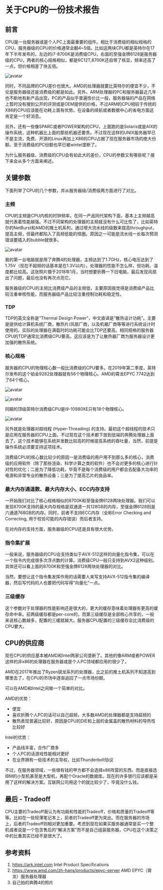 # 关于CPU的一份技术报告

## 前言

CPU是一台服务器或是个人PC上面最重要的组件。相比于消费级的相似规格的CPU，服务器级的CPU的价格通常会翻4~5倍。比如这两块CPU都是英特尔在17年下半年发布的，左边的i7-8700K是消费级CPU，右面的至强金牌6128是服务器级的CPU，两者的核心规格相似，都是6C12T,8700K还自带了核显，频率还高了一点，但价格相差了快五倍。

![avatar](./desktop-server-comparison.png "消费级-服务器级CPU参数对比")

同时，不同品牌的CPU差价也很大。AMD的处理器就要比英特尔的便宜不少，不论是服务器级还是消费级的都是如此。另外，ARM处理器的PC和服务器最近几年也不断地有新产品出现，PC的产品似乎普遍性价比一般，服务器端的产品在网络上暂时没有搜到公开的评测或是OEM提供的价格，不过ARM的CPU相较于传统的X86的CPU应该能在功耗上面有优势。在设备的续航或者数据中心的省电方面这肯定是一个好消息。

另外，还有一些像SPARC或者POWER架构的CPU，上面跑的是Solaris或是AIX的操作系统，这种机器比上面的那些机器还要贵。不过现在这样的UNIX服务器早已不是主流，免费、开源的Linux再加上X86的CPU占据了现在服务器市场的绝大份额。至于消费级的PC份额也早已被wintel垄断了。

为什么服务器级、消费级的CPU会有如此大的差价，CPU的参数又有哪些呢？接下来会从多个方面来阐述。

## 关键参数

下面列举了CPU的几个参数，并从服务器级/消费级两方面进行了对比。

### 主频

CPU的主频是CPU内核的时钟频率，在同一产品同代架构下面，基本上主频越高就代表着性能越强。不过不同架构的处理器的主频就没有什么可比性了，比如英特尔的NetBurst和AMD的推土机系列，通过增大流水线的级数来提高throughput，提高主频，但最终都陷入了高频低能的怪圈。原因之一可能是流水线一长每次预测错误要插入的bubble就很多。

![avatar](./pentium4.jpg "我的第一块CPU")

我的第一台电脑就是用了奔腾4的处理器，主频达到了1.7GHz，核心电压达到了1.75V（现在不超频的话基本是在1.3V以内）。处理器的性能不怎么样，但功耗、温度都比较高。这张照片摄于2018年1月，当时想要折腾一下旧电脑，最后发现风扇出了问题，最后也没有再次点亮它。

服务器级的CPU的主频比消费级产品的主频低，主要原因我觉得是消费级产品比较注重单核性能，而服务器级产品比较注重控制功耗和稳定性。

### TDP

TDP的英文全称是“Thermal Design Power”，中文直译是“散热设计功耗”。主要是提供给计算机系统厂商，散热片/风扇厂商，以及机箱厂商等等进行系统设计时使用的。实际的处理器在满载时的功耗可能会比TDP还要高。相同规格的服务器CPU的TDP通常比消费级CPU要高。这应该是为了让散热器厂商为服务器设计更加强的散热系统。

### 核心规格

服务器的CPU的物理核心数一般比消费级的CPU要多。在2019年第二季度，英特尔发布的这个铂金9282处理器就有56个物理核心。AMD的霄龙EPYC 7742达到了64个核心。

![avatar](./xeon9282.jpg "至强铂金9282")

![avatar](./epyc7742.jpg "AMD EPYC 7742")

同期的顶级英特尔消费级CPU是i9-10980XE只有18个物理核心。

![avatar](./10980XE.jpg "i9-10980XE")

另外就是处理器对超线程 (Hyper-Threading) 的支持。最初这个超线程的技术只是应用在服务器的CPU上面。不过现在这个技术都下放到低端的奔腾处理器上面去了。这个技术能够在系统并发数比较高的时候提高系统的吞吐量，当然，前提是操作系统必须要支持这项技术。

消费级CPU的核心数比较少的原因一是消费级的用户用不到那么多的核心，消费级的应用软件（除了那些渲染、科学计算之类的软件）也不会对更多的核心进行针对性的优化；二是为了降低功耗，毕竟不是每个消费级的用户都会去配备大功率的电源和非常专业的散热设备；三是为了提高芯片的良品率。

### 最大内存通道数、最大内存大小、ECC内存支持

一开始我们对比了核心规格相似的8700K和至强金牌6128两块处理器。我们可以发现8700K支持的最大内存规格是双通道一共128GB的内存，至强金牌6128则是六通道768GB的内存。同时，前者不支持ECC内存（全称Error Checking and Correcting, 用于校验可能的内存错误）而后者支持。

在对内存的支持方面，服务器级的CPU还是具有很大优势。

### 指令集扩展

一般来说，服务器级的CPU会支持类似于AVX-512这样的向量化指令集，可以在一个指令内完成很多次浮点数的计算。消费级CPU一般只支持到AVX2这种级别。具体还可以看上面的8700K和至强金牌6128两块处理器的对比。

当然，要想让这个指令集发挥作用的话需要人来写支持AVX-512指令集的编译器，然后写代码的人也要把代码写得“向量化”一点。

### 三级缓存

这个参数对于处理器的性能影响还是很大的，更大的缓存意味着处理器有更高的缓存命中率。前两级缓存都是per-core的，而第三级缓存是全部核心共享的，一般来说核心数越多，配置的三缓就越大。服务器CPU配置的三级缓存会比消费级的CPU要大。

## CPU的供应商

现在CPU的供应基本被AMD和Intel两家公司垄断了。其他的像ARM或者POWER这样的非x86的处理器在服务器或是个人PC领域都应用的很少了。

AMD在2017年推出了Ryzen锐龙系列的处理器，比之前的推土机系列不知道高到哪里去了，在CPU的市场中逐渐追回了一点市场份额。

可以在AMD和Intel之间做一个简单的对比。

AMD的优势：

 * 便宜
 * 喜欢折腾个人PC的话可以自己超频，大多数AMD的处理器都是支持超频的
 * 散热表现普遍比较好，原因是CPU的DIE和上层的金属盖的散热材料的导热性比较好

Intel的优势：

 * 产品线丰富，合作厂商多
 * 个人PC的话游戏性能相对更好
 * 在业界拥有一些技术的主导权，比如Thunderbolt协议

不过，在服务器领域，一些很有钱的甲方都不会选择x86阵营的东西，而是直接选IBM的小型机甚至是大型机，再配个Oracle的数据库。现在的许多银行应该都是采用了这样的解决方案。互联网公司用这个的就比较少了，毕竟没什么钱。

## 最后 - Tradeoff

CPU主要的Tradeoff我认为有功耗和性能的Tradeoff，价格和质量的Tradeoff等等。比如在一些轻薄笔记本上，前者的Tradeoff更为突出。而在服务器的市场上，后者的Tradeoff则相对更加重要。考虑到现在如果买服务器通常是买一个整机或者说是一个包含售后的“解决方案”而不是自己组装服务器，CPU在这个决策之中的比重其实已经不是很大了。

## 参考资料

1. https://ark.intel.com Intel Product Specifications
2. https://www.amd.com/zh-hans/products/epyc-server AMD EPYC（霄龙）服务器处理器
3. 自己拍的奔腾4的照片
